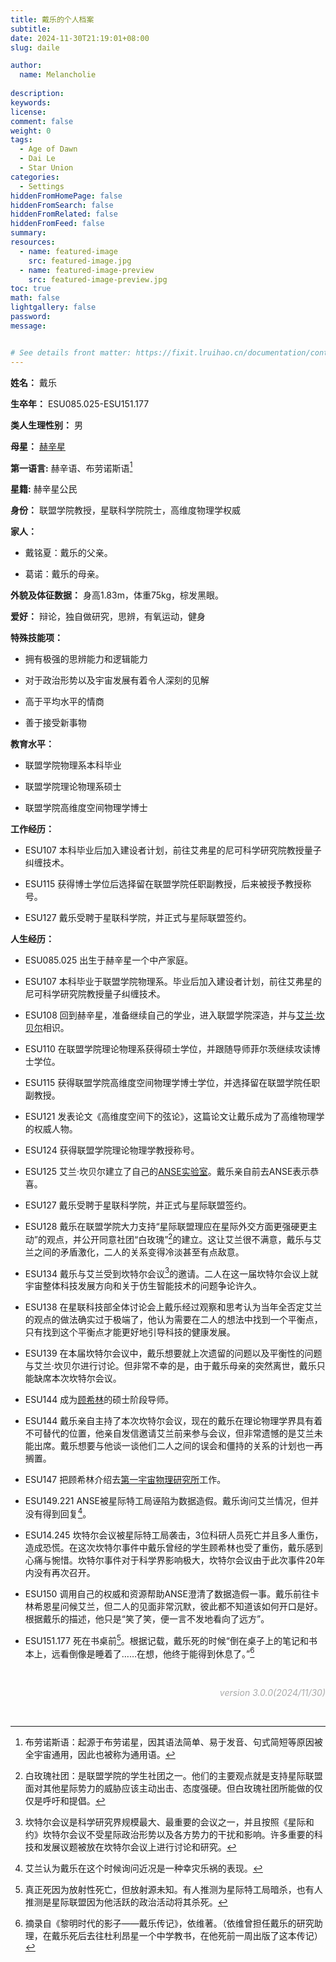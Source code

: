 ```yaml
---
title: 戴乐的个人档案
subtitle:
date: 2024-11-30T21:19:01+08:00
slug: daile

author:
  name: Melancholie
  
description:
keywords:
license:
comment: false
weight: 0
tags:
  - Age of Dawn
  - Dai Le
  - Star Union
categories:
  - Settings
hiddenFromHomePage: false
hiddenFromSearch: false
hiddenFromRelated: false
hiddenFromFeed: false
summary:
resources:
  - name: featured-image
    src: featured-image.jpg
  - name: featured-image-preview
    src: featured-image-preview.jpg
toc: true
math: false
lightgallery: false
password:
message:


# See details front matter: https://fixit.lruihao.cn/documentation/content-management/introduction/#front-matter
---
```


<!--more-->

**姓名：** 戴乐

**生卒年：** ESU085.025-ESU151.177

**类人生理性别：** 男

**母星：** [赫辛星](/posts/hercin)

**第一语言:** 赫辛语、布劳诺斯语[^布劳诺斯语]

**星籍:** 赫辛星公民

**身份：** 联盟学院教授，星联科学院院士，高维度物理学权威

**家人：** 

- 戴铭夏：戴乐的父亲。

- 葛诺：戴乐的母亲。

**外貌及体征数据：** 身高1.83m，体重75kg，棕发黑眼。

**爱好：** 辩论，独自做研究，思辨，有氧运动，健身

**特殊技能项：** 

- 拥有极强的思辨能力和逻辑能力

- 对于政治形势以及宇宙发展有着令人深刻的见解

- 高于平均水平的情商

- 善于接受新事物

**教育水平：** 

- 联盟学院物理系本科毕业

- 联盟学院理论物理系硕士

- 联盟学院高维度空间物理学博士

**工作经历：**

- ESU107 本科毕业后加入建设者计划，前往艾弗星的尼可科学研究院教授量子纠缠技术。

- ESU115 获得博士学位后选择留在联盟学院任职副教授，后来被授予教授称号。

- ESU127 戴乐受聘于星联科学院，并正式与星际联盟签约。

**人生经历：**

- ESU085.025 出生于赫辛星一个中产家庭。

- ESU107 本科毕业于联盟学院物理系。毕业后加入建设者计划，前往艾弗星的尼可科学研究院教授量子纠缠技术。

- ESU108 回到赫辛星，准备继续自己的学业，进入联盟学院深造，并与[艾兰·坎贝尔](/posts/alancambel)相识。

- ESU110 在联盟学院理论物理系获得硕士学位，并跟随导师菲尔茨继续攻读博士学位。

- ESU115 获得联盟学院高维度空间物理学博士学位，并选择留在联盟学院任职副教授。

- ESU121 发表论文《高维度空间下的弦论》，这篇论文让戴乐成为了高维物理学的权威人物。

- ESU124 获得联盟学院理论物理学教授称号。

- ESU125 艾兰·坎贝尔建立了自己的[ANSE实验室](/posts/anse)。戴乐亲自前去ANSE表示恭喜。

- ESU127 戴乐受聘于星联科学院，并正式与星际联盟签约。

- ESU128 戴乐在联盟学院大力支持“星际联盟理应在星际外交方面更强硬更主动”的观点，并公开同意社团“白玫瑰”[^白玫瑰]的建立。这让艾兰很不满意，戴乐与艾兰之间的矛盾激化，二人的关系变得冷淡甚至有点敌意。

- ESU134 戴乐与艾兰受到坎特尔会议[^坎特尔会议]的邀请。二人在这一届坎特尔会议上就宇宙整体科技发展方向和关于仿生智能技术的问题争论许久。

- ESU138 在星联科技部全体讨论会上戴乐经过观察和思考认为当年全否定艾兰的观点的做法确实过于极端了，他认为需要在二人的想法中找到一个平衡点，只有找到这个平衡点才能更好地引导科技的健康发展。

- ESU139 在本届坎特尔会议中，戴乐想要就上次遗留的问题以及平衡性的问题与艾兰·坎贝尔进行讨论。但非常不幸的是，由于戴乐母亲的突然离世，戴乐只能缺席本次坎特尔会议。

- ESU144 成为[顾希林](/posts/guxilin)的硕士阶段导师。

- ESU144 戴乐亲自主持了本次坎特尔会议，现在的戴乐在理论物理学界具有着不可替代的位置，他亲自发信邀请艾兰前来参与会议，但非常遗憾的是艾兰未能出席。戴乐想要与他谈一谈他们二人之间的误会和僵持的关系的计划也一再搁置。

- ESU147 把顾希林介绍去[第一宇宙物理研究所](/posts/1upl)工作。

- ESU149.221 ANSE被星际特工局诬陷为数据造假。戴乐询问艾兰情况，但并没有得到回复[^艾兰的回复]。

- ESU14.245 坎特尔会议被星际特工局袭击，3位科研人员死亡并且多人重伤，造成恐慌。在这次坎特尔事件中戴乐曾经的学生顾希林也受了重伤，戴乐感到心痛与惋惜。坎特尔事件对于科学界影响极大，坎特尔会议由于此次事件20年内没有再次召开。

- ESU150 调用自己的权威和资源帮助ANSE澄清了数据造假一事。戴乐前往卡林希恩星问候艾兰，但二人的见面非常沉默，彼此都不知道该如何开口是好。根据戴乐的描述，他只是“笑了笑，便一言不发地看向了远方”。

- ESU151.177 死在书桌前[^死因]。根据记载，戴乐死的时候“倒在桌子上的笔记和书本上，远看倒像是睡着了……在想，他终于能得到休息了。”[^记载]

<br/>

<div style="text-align:right;">
<font color=#A9A9A9> 

*version 3.0.0(2024/11/30)* 

</font>
</div>

<br/>

[^布劳诺斯语]: 布劳诺斯语：起源于布劳诺星，因其语法简单、易于发音、句式简短等原因被全宇宙通用，因此也被称为通用语。
[^坎特尔会议]: 坎特尔会议是科学研究界规模最大、最重要的会议之一，并且按照《星际和约》坎特尔会议不受星际政治形势以及各方势力的干扰和影响。许多重要的科技和发展议题被放在坎特尔会议上进行讨论和研究。
[^白玫瑰]: 白玫瑰社团：是联盟学院的学生社团之一。他们的主要观点就是支持星际联盟面对其他星际势力的威胁应该主动出击、态度强硬。但白玫瑰社团所能做的仅仅是呼吁和提倡。
[^艾兰的回复]: 艾兰认为戴乐在这个时候询问近况是一种幸灾乐祸的表现。
[^死因]: 真正死因为放射性死亡，但放射源未知。有人推测为星际特工局暗杀，也有人推测是星际联盟因为他活跃的政治活动将其杀死。
[^记载]: 摘录自《黎明时代的影子——戴乐传记》，依维著。（依维曾担任戴乐的研究助理，在戴乐死后去往杜利昂星一个中学教书，在他死前一周出版了这本传记）